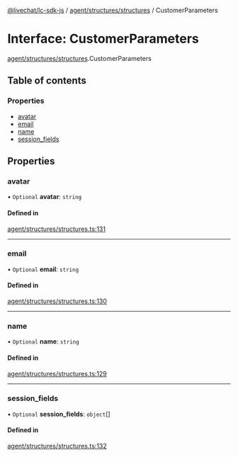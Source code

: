 [@livechat/lc-sdk-js](../README.md) / [agent/structures/structures](../modules/agent_structures_structures.md) / CustomerParameters

# Interface: CustomerParameters

[agent/structures/structures](../modules/agent_structures_structures.md).CustomerParameters

## Table of contents

### Properties

- [avatar](agent_structures_structures.CustomerParameters.md#avatar)
- [email](agent_structures_structures.CustomerParameters.md#email)
- [name](agent_structures_structures.CustomerParameters.md#name)
- [session\_fields](agent_structures_structures.CustomerParameters.md#session_fields)

## Properties

### avatar

• `Optional` **avatar**: `string`

#### Defined in

[agent/structures/structures.ts:131](https://github.com/livechat/lc-sdk-js/blob/a921f8a/src/agent/structures/structures.ts#L131)

___

### email

• `Optional` **email**: `string`

#### Defined in

[agent/structures/structures.ts:130](https://github.com/livechat/lc-sdk-js/blob/a921f8a/src/agent/structures/structures.ts#L130)

___

### name

• `Optional` **name**: `string`

#### Defined in

[agent/structures/structures.ts:129](https://github.com/livechat/lc-sdk-js/blob/a921f8a/src/agent/structures/structures.ts#L129)

___

### session\_fields

• `Optional` **session\_fields**: `object`[]

#### Defined in

[agent/structures/structures.ts:132](https://github.com/livechat/lc-sdk-js/blob/a921f8a/src/agent/structures/structures.ts#L132)
